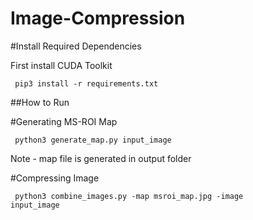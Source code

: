 # Image-Compression


#Install Required Dependencies

First install CUDA Toolkit

<code> pip3 install -r requirements.txt </code>


##How to Run

#Generating MS-ROI Map

<code> python3 generate_map.py input_image </code>

Note - map file is generated in output folder


#Compressing Image 

<code> python3 combine_images.py -map msroi_map.jpg -image input_image </code>

